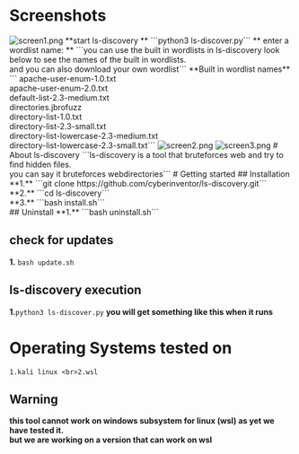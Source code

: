 # Screenshots
<img src="https://www.mediafire.com/convkey/2245/cn3tuxpvydr4yuc6g.jpg" alt='screen1.png'>
**start ls-discovery ** ```python3 ls-discover.py```
** enter a wordlist name: ** ```you can use the built in wordlists in ls-discovery look below to see the names of the built in wordlists.<br> and you can also download your own wordlist```
**Built in wordlist names**
```
apache-user-enum-1.0.txt<br> apache-user-enum-2.0.txt<br> default-list-2.3-medium.txt<br> directories.jbrofuzz<br> directory-list-1.0.txt<br> directory-list-2.3-small.txt <br> directory-list-lowercase-2.3-medium.txt<br> directory-list-lowercase-2.3-small.txt```
<img src="https://www.mediafire.com/convkey/9d49/evpvmg7wu9jr0pf6g.jpg" alt='screen2.png'>
<img src="https://www.mediafire.com/convkey/a208/ten0z81k7r87lrb6g.jpg" alt='screen3.png'>
# About ls-discovery
```ls-discovery is a tool that bruteforces web and try to find hidden files. <br> you can say it bruteforces webdirectories```
# Getting started
## Installation
**1.** ```git clone https://github.com/cyberinventor/ls-discovery.git```
<br>
 **2.** ```cd ls-discovery```
<br>
**3.** ```bash install.sh```
<br>
## Uninstall
**1.** ```bash uninstall.sh```

## check for updates
**1.** ```bash update.sh```

## ls-discovery execution
**1.**```python3 ls-discover.py```
**you will get something like this when it runs**
# Operating Systems tested on
```1.kali linux <br>2.wsl```
## Warning
**this tool cannot work on windows subsystem for linux (wsl) as yet we have tested it.**<br>**but we are working on a version that can work on wsl**

